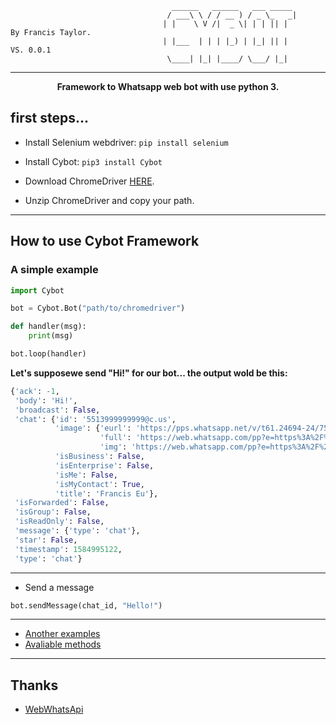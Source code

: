 ```
                                    ______   ______   ___ _____ 
                                   / ___\ \ / / __ ) / _ \_   _|            
                                  | |    \ V /|  _ \| | | || |           By Francis Taylor.
                                  | |___  | | | |_) | |_| || |           VS. 0.0.1
                                   \____| |_| |____/ \___/ |_|           
```
* * *
<p align="center"><strong>Framework to Whatsapp web bot with use python 3.</strong></p>

## first steps...

* Install Selenium webdriver: ```pip install selenium```

* Install Cybot: ```pip3 install Cybot```

* Download ChromeDriver [HERE](https://chromedriver.chromium.org/downloadshttps://chromedriver.chromium.org/downloads).
 - Unzip ChromeDriver and copy your path.
 
* * *
## How to use Cybot Framework

### A simple example

```Python
import Cybot

bot = Cybot.Bot("path/to/chromedriver")

def handler(msg):
    print(msg)

bot.loop(handler)
```

<b>Let's supposewe send "Hi!" for our bot... the output wold be this:</b>

```python
{'ack': -1,
 'body': 'Hi!',
 'broadcast': False,
 'chat': {'id': '5513999999999@c.us',
          'image': {'eurl': 'https://pps.whatsapp.net/v/t61.24694-24/75492922_230397868138237_4419395424018435871_n.jpg?oe=5E7D0FA9&oh=d9d2f59b5887ef1de7987385e1c43196',
                    'full': 'https://web.whatsapp.com/pp?e=https%3A%2F%2Fpps.whatsapp.net%2Fv%2Ft61.24694-24%2F75492922_230397868138237_4419395424018435871_n.jpg%3Foe%3D5E7D0FA9%26oh%3Dd9d2f59b5887ef1de7987385e1c43196&t=l&u=5513988631138%40c.us&i=1584414884',
                    'img': 'https://web.whatsapp.com/pp?e=https%3A%2F%2Fpps.whatsapp.net%2Fv%2Ft61.24694-24%2F75492922_230397868138237_4419395424018435871_n.jpg%3Foe%3D5E7D0FA9%26oh%3Dd9d2f59b5887ef1de7987385e1c43196&t=s&u=5513988631138%40c.us&i=1584414884'},
          'isBusiness': False,
          'isEnterprise': False,
          'isMe': False,
          'isMyContact': True,
          'title': 'Francis Eu'},
 'isForwarded': False,
 'isGroup': False,
 'isReadOnly': False,
 'message': {'type': 'chat'},
 'star': False,
 'timestamp': 1584995122,
 'type': 'chat'}
```
* * *
* Send a message

```python
bot.sendMessage(chat_id, "Hello!")
```
* * * 
* [Another examples](https://github.com/francis-taylor/Cybot/blob/master/exemplo/README.md)
* [Avaliable methods](https://github.com/francis-taylor/Cybot/blob/master/exemplo/README.md)
* * *
## Thanks

* [WebWhatsApi](https://webwhatsapi.readthedocs.io/en/)
